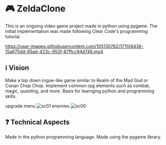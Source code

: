 # 🎮 ZeldaClone
This is an ongoing video game project made in python using pygame. The initial implementation was made following Clear Code's programming tutorial. 

https://user-images.githubusercontent.com/105130762/171106436-15a675dd-65ad-423c-952f-87ffcc94d746.mp4

## ℹ️ Vision
Make a top down rogue-like game similar to Realm of the Mad God or Conan Chop Chop. Implement common rpg elements such as combat, magic, questing, and more. Basis for learnging python and programming skills.

upgrade menu
![sc01](https://user-images.githubusercontent.com/105130762/171107432-ef8849f1-c92a-4c74-b46e-e2a25fef12e4.png)
enemies
![sc00](https://user-images.githubusercontent.com/105130762/171107492-c5b5a5c9-d8b4-4b4c-9249-ae3f138fdf08.png)

## ❓ Technical Aspects
Made in the python programming language. Made using the pygame library.
